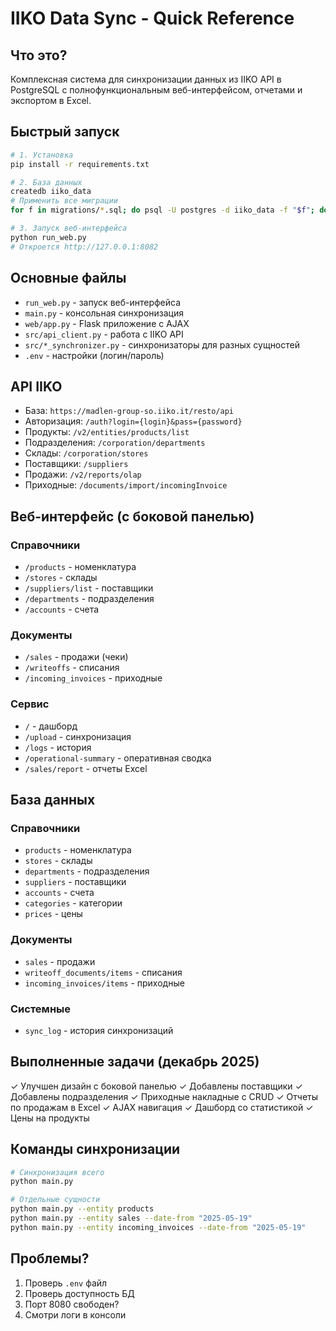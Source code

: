 # IIKO Data Sync - Quick Reference

## Что это?
Комплексная система для синхронизации данных из IIKO API в PostgreSQL с полнофункциональным веб-интерфейсом, отчетами и экспортом в Excel.

## Быстрый запуск
```bash
# 1. Установка
pip install -r requirements.txt

# 2. База данных
createdb iiko_data
# Применить все миграции
for f in migrations/*.sql; do psql -U postgres -d iiko_data -f "$f"; done

# 3. Запуск веб-интерфейса
python run_web.py
# Откроется http://127.0.0.1:8082
```

## Основные файлы
- `run_web.py` - запуск веб-интерфейса
- `main.py` - консольная синхронизация
- `web/app.py` - Flask приложение с AJAX
- `src/api_client.py` - работа с IIKO API
- `src/*_synchronizer.py` - синхронизаторы для разных сущностей
- `.env` - настройки (логин/пароль)

## API IIKO
- База: `https://madlen-group-so.iiko.it/resto/api`
- Авторизация: `/auth?login={login}&pass={password}`
- Продукты: `/v2/entities/products/list`
- Подразделения: `/corporation/departments`
- Склады: `/corporation/stores`
- Поставщики: `/suppliers`
- Продажи: `/v2/reports/olap`
- Приходные: `/documents/import/incomingInvoice`

## Веб-интерфейс (с боковой панелью)
### Справочники
- `/products` - номенклатура
- `/stores` - склады
- `/suppliers/list` - поставщики
- `/departments` - подразделения
- `/accounts` - счета

### Документы
- `/sales` - продажи (чеки)
- `/writeoffs` - списания
- `/incoming_invoices` - приходные

### Сервис
- `/` - дашборд
- `/upload` - синхронизация
- `/logs` - история
- `/operational-summary` - оперативная сводка
- `/sales/report` - отчеты Excel

## База данных
### Справочники
- `products` - номенклатура
- `stores` - склады
- `departments` - подразделения
- `suppliers` - поставщики
- `accounts` - счета
- `categories` - категории
- `prices` - цены

### Документы
- `sales` - продажи
- `writeoff_documents/items` - списания
- `incoming_invoices/items` - приходные

### Системные
- `sync_log` - история синхронизаций

## Выполненные задачи (декабрь 2025)
✓ Улучшен дизайн с боковой панелью
✓ Добавлены поставщики
✓ Добавлены подразделения
✓ Приходные накладные с CRUD
✓ Отчеты по продажам в Excel
✓ AJAX навигация
✓ Дашборд со статистикой
✓ Цены на продукты

## Команды синхронизации
```bash
# Синхронизация всего
python main.py

# Отдельные сущности
python main.py --entity products
python main.py --entity sales --date-from "2025-05-19"
python main.py --entity incoming_invoices --date-from "2025-05-19"
```

## Проблемы?
1. Проверь `.env` файл
2. Проверь доступность БД
3. Порт 8080 свободен?
4. Смотри логи в консоли
